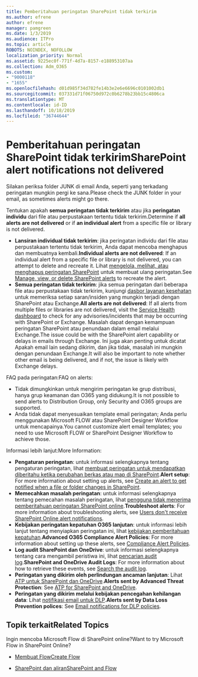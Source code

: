 ```yaml
---
title: Pemberitahuan peringatan SharePoint tidak terkirim
ms.author: efrene
author: efrene
manager: pamgreen
ms.date: 1/3/2019
ms.audience: ITPro
ms.topic: article
ROBOTS: NOINDEX, NOFOLLOW
localization_priority: Normal
ms.assetid: 9225ec0f-771f-4d7a-8157-e188953107aa
ms.collection: Adm_O365
ms.custom:
- "9000118"
- "1655"
ms.openlocfilehash: d01d985f34d782fe14b3e2e6e6696c0101002db1
ms.sourcegitcommit: 037331d71f06750d972c0b6278b23bb15c4806ca
ms.translationtype: MT
ms.contentlocale: id-ID
ms.lasthandoff: 10/18/2019
ms.locfileid: "36744644"
---
```

# <a name="sharepoint-alert-notifications-not-delivered"></a><span data-ttu-id="72ad5-102">Pemberitahuan peringatan SharePoint tidak terkirim</span><span class="sxs-lookup"><span data-stu-id="72ad5-102">SharePoint alert notifications not delivered</span></span>

<span data-ttu-id="72ad5-103">Silakan periksa folder JUNK di email Anda, seperti yang terkadang peringatan mungkin pergi ke sana.</span><span class="sxs-lookup"><span data-stu-id="72ad5-103">Please check the JUNK folder in your email, as sometimes alerts might go there.</span></span>

<span data-ttu-id="72ad5-104">Tentukan apakah **semua peringatan tidak terkirim** atau jika **peringatan individu** dari file atau perpustakaan tertentu tidak terkirim.</span><span class="sxs-lookup"><span data-stu-id="72ad5-104">Determine if **all alerts are not delivered** or if **an individual alert** from a specific file or library is not delivered.</span></span>

- <span data-ttu-id="72ad5-105">**Lansiran individual tidak terkirim**: jika peringatan individu dari file atau perpustakaan tertentu tidak terkirim, Anda dapat mencoba menghapus dan membuatnya kembali.</span><span class="sxs-lookup"><span data-stu-id="72ad5-105">**Individual alerts are not delivered**: If an individual alert from a specific file or library is not delivered, you can attempt to delete and recreate it.</span></span> <span data-ttu-id="72ad5-106">Lihat [mengelola, melihat, atau menghapus peringatan SharePoint](https://support.office.com/article/manage-view-or-delete-sharepoint-alerts-99dfb19c-9a90-4a8c-aba1-aa8c8afb0de2?ui=en-US&rs=&ad=US#ID0EAADAAA=Online) untuk membuat ulang peringatan.</span><span class="sxs-lookup"><span data-stu-id="72ad5-106">See [Manage, view, or delete SharePoint alerts](https://support.office.com/article/manage-view-or-delete-sharepoint-alerts-99dfb19c-9a90-4a8c-aba1-aa8c8afb0de2?ui=en-US&rs=&ad=US#ID0EAADAAA=Online) to recreate the alert.</span></span>
- <span data-ttu-id="72ad5-107">**Semua peringatan tidak terkirim**: jika semua peringatan dari beberapa file atau perpustakaan tidak terkirim, kunjungi [dasbor layanan kesehatan](https://admin.microsoft.com/AdminPortal/Home#/servicehealth) untuk memeriksa setiap saran/insiden yang mungkin terjadi dengan SharePoint atau Exchange.</span><span class="sxs-lookup"><span data-stu-id="72ad5-107">**All alerts are not delivered**: If all alerts from multiple files or libraries are not delivered, visit the [Service Health dashboard](https://admin.microsoft.com/AdminPortal/Home#/servicehealth) to check for any advisories/incidents that may be occurring with SharePoint or Exchange.</span></span> <span data-ttu-id="72ad5-108">Masalah dapat dengan kemampuan peringatan SharePoint atau penundaan dalam email melalui Exchange.</span><span class="sxs-lookup"><span data-stu-id="72ad5-108">The issue could be with the SharePoint alert capability or delays in emails through Exchange.</span></span> <span data-ttu-id="72ad5-109">Ini juga akan penting untuk dicatat Apakah email lain sedang dikirim, dan jika tidak, masalah ini mungkin dengan penundaan Exchange.</span><span class="sxs-lookup"><span data-stu-id="72ad5-109">It will also be important to note whether other email is being delivered, and if not, the issue is likely with Exchange delays.</span></span>

<span data-ttu-id="72ad5-110">FAQ pada peringatan:</span><span class="sxs-lookup"><span data-stu-id="72ad5-110">FAQ on alerts:</span></span>

- <span data-ttu-id="72ad5-111">Tidak dimungkinkan untuk mengirim peringatan ke grup distribusi, hanya grup keamanan dan O365 yang didukung.</span><span class="sxs-lookup"><span data-stu-id="72ad5-111">It is not possible to send alerts to Distribution Group, only Security and O365 groups are supported.</span></span>
- <span data-ttu-id="72ad5-112">Anda tidak dapat menyesuaikan template email peringatan; Anda perlu menggunakan Microsoft FLOW atau SharePoint Designer Workflow untuk mencapainya.</span><span class="sxs-lookup"><span data-stu-id="72ad5-112">You cannot customize alert email templates; you need to use Microsoft FLOW or SharePoint Designer Workflow to achieve those.</span></span>

<span data-ttu-id="72ad5-113">Informasi lebih lanjut:</span><span class="sxs-lookup"><span data-stu-id="72ad5-113">More Information:</span></span>

- <span data-ttu-id="72ad5-114">**Pengaturan peringatan**: untuk informasi selengkapnya tentang pengaturan peringatan, lihat [membuat peringatan untuk mendapatkan diberitahu ketika perubahan berkas atau map di SharePoint](https://support.office.com/article/create-an-alert-to-get-notified-when-a-file-or-folder-changes-in-sharepoint-e5a79e7b-a146-46da-a9ef-d65409ba8918).</span><span class="sxs-lookup"><span data-stu-id="72ad5-114">**Alert setup**: For more information about setting up alerts, see [Create an alert to get notified when a file or folder changes in SharePoint](https://support.office.com/article/create-an-alert-to-get-notified-when-a-file-or-folder-changes-in-sharepoint-e5a79e7b-a146-46da-a9ef-d65409ba8918).</span></span>
- <span data-ttu-id="72ad5-115">**Memecahkan masalah peringatan**: untuk informasi selengkapnya tentang pemecahan masalah peringatan, lihat [pengguna tidak menerima pemberitahuan peringatan SharePoint online](https://docs.microsoft.com/sharepoint/support/sites/no-alert-notifications).</span><span class="sxs-lookup"><span data-stu-id="72ad5-115">**Troubleshoot alerts**: For more information about troubleshooting alerts, see [Users don't receive SharePoint Online alert notifications](https://docs.microsoft.com/sharepoint/support/sites/no-alert-notifications).</span></span>
- <span data-ttu-id="72ad5-116">**Kebijakan peringatan kepatuhan O365 lanjutan**: untuk informasi lebih lanjut tentang menyiapkan peringatan ini, lihat [kebijakan pemberitahuan kepatuhan](https://docs.microsoft.com/office365/securitycompliance/alert-policies).</span><span class="sxs-lookup"><span data-stu-id="72ad5-116">**Advanced O365 Compliance Alert Policies**: For more information about setting up these alerts, see [Compliance Alert Policies](https://docs.microsoft.com/office365/securitycompliance/alert-policies).</span></span>
- <span data-ttu-id="72ad5-117">**Log audit SharePoint dan OneDrive**: untuk informasi selengkapnya tentang cara mengambil peristiwa ini, lihat [pencarian audit log](https://docs.microsoft.com/office365/securitycompliance/search-the-audit-log-in-security-and-compliance#search-the-audit-log).</span><span class="sxs-lookup"><span data-stu-id="72ad5-117">**SharePoint and OneDrive Audit Logs**: For more information about how to retrieve these events, see [Search the audit log](https://docs.microsoft.com/office365/securitycompliance/search-the-audit-log-in-security-and-compliance#search-the-audit-log).</span></span>
- <span data-ttu-id="72ad5-118">**Peringatan yang dikirim oleh perlindungan ancaman lanjutan**: Lihat [ATP untuk SharePoint dan OneDrive](https://docs.microsoft.com/office365/securitycompliance/atp-for-spo-odb-and-teams).</span><span class="sxs-lookup"><span data-stu-id="72ad5-118">**Alerts sent by Advanced Threat Protection**: See [ATP for SharePoint and OneDrive](https://docs.microsoft.com/office365/securitycompliance/atp-for-spo-odb-and-teams).</span></span>
- <span data-ttu-id="72ad5-119">**Peringatan yang dikirim melalui kebijakan pencegahan kehilangan data**: Lihat [notifikasi email untuk DLP](https://docs.microsoft.com/office365/securitycompliance/use-notifications-and-policy-tips).</span><span class="sxs-lookup"><span data-stu-id="72ad5-119">**Alerts sent by Data Loss Prevention polices**: See [Email notifications for DLP policies](https://docs.microsoft.com/office365/securitycompliance/use-notifications-and-policy-tips).</span></span>

## <a name="related-topics"></a><span data-ttu-id="72ad5-120">Topik terkait</span><span class="sxs-lookup"><span data-stu-id="72ad5-120">Related Topics</span></span>

<span data-ttu-id="72ad5-121">Ingin mencoba Microsoft Flow di SharePoint online?</span><span class="sxs-lookup"><span data-stu-id="72ad5-121">Want to try Microsoft Flow in SharePoint Online?</span></span>

- [<span data-ttu-id="72ad5-122">Membuat Flow</span><span class="sxs-lookup"><span data-stu-id="72ad5-122">Create Flow</span></span>](https://support.office.com/article/a9c3e03b-0654-46af-a254-20252e580d01)

- [<span data-ttu-id="72ad5-123">SharePoint dan aliran</span><span class="sxs-lookup"><span data-stu-id="72ad5-123">SharePoint and Flow</span></span>](https://flow.microsoft.com//blog/sharepoint-and-flow/)
